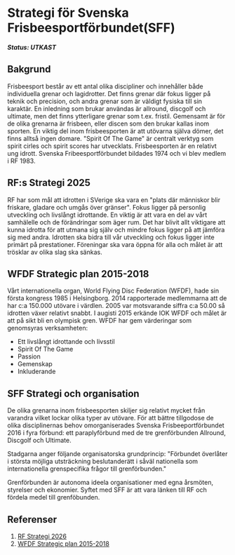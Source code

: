 # Strategi för Svenska Frisbeesportförbundet(SFF)

***Status: UTKAST***

## Bakgrund

Frisbeesport består av ett antal olika discipliner och innehåller både individuella grenar och lagidrotter.
Det finns grenar där fokus ligger på teknik och precision, och andra grenar som är väldigt fysiska till sin karaktär. En inledning som brukar användas är allround, discgolf och ultimate, men det finns ytterligare grenar som t.ex. fristil.
Gemensamt är för de olika grenarna är frisbeen, eller discen som den brukar kallas inom sporten. En viktig del inom frisbeesporten är att utövarna själva dömer, det finns alltså ingen domare. "Spirit Of The Game" är centralt verktyg som spirit cirles och spirit scores har utvecklats. Frisbeesporten är en relativt ung idrott. Svenska Fribeesportförbundet bildades 1974 och vi blev medlem i RF 1983. 


## RF:s Strategi 2025

RF har som mål att idrotten i SVerige ska vara en "plats där människor blir friskare, gladare och umgås över gränser". 
Fokus ligger på personlig utveckling och livslångt idrottande. En viktig är att vara en del av vårt samhälelle och de
förändringar som äger rum. Det har blivit allt viktigare att kunna idrotta för att utmana sig själv och mindre fokus ligger 
på att jämföra sig med andra. Idrotten ska bidra till vår utveckling och fokus ligger inte primärt på prestationer. Föreningar ska vara öppna för alla och målet är att trösklar av olika slag ska sänkas.


## WFDF Strategic plan 2015-2018

Vårt internationella organ, World Flying Disc Federation (WFDF), hade sin första kongress 1985 i Helsingborg. 2014 rapporterade medlemmarna att de har c:a 150.000 utövare i värdlen. 2005 var motsvarande siffra c:a 50.00 så idrotten växer relativt snabbt. I augisti 2015 erkände IOK WFDF och målet är att på sikt bli en olympisk gren. WFDF har gem värderingar som genomsyras verksamheten:

* Ett livslångt idrottande och livsstil
* Spirit Of The Game
* Passion
* Gemenskap
* Inkluderande


## SFF Strategi och organisation

De olika grenarna inom frisbeesporten skiljer sig relativt mycket från varandra vilket lockar olika typer av utövare. För att bättre tillgodose de olika disciplinernas behov omorganiserades Svenska Frisbeeportförbundet 2016 i fyra förbund: ett paraplyförbund med de tre grenförbunden Allround, Discgolf och Ultimate. 

Stadgarna anger följande organisatorska grundprincip: "Förbundet överlåter i största möjliga utsträckning beslutanderätt i såväl nationella som internationella grenspecifika frågor till grenförbunden."

Grenförbunden är autonoma ideela organisationer med egna årsmöten, styrelser och ekonomier. Syftet med SFF är att vara länken till RF och fördela medel till grenföbunden.


## Referenser

1. [RF Strategi 2026](http://www.strategi2025.se)
2. [WFDF Strategic plan 2015-2018](http://www.wfdf.org/files/WFDF_Strategic_Plan_2015-2018_Final.pdf)
